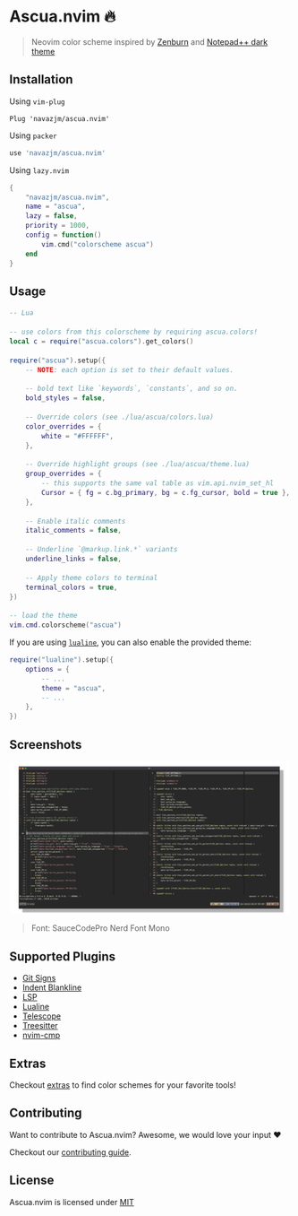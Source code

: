 # Ascua.nvim 🔥

> Neovim color scheme inspired by [Zenburn](https://github.com/jnurmine/Zenburn) and [Notepad++ dark theme](https://github.com/notepad-plus-plus/notepad-plus-plus)

## Installation

Using `vim-plug`

```vim
Plug 'navazjm/ascua.nvim'
```

Using `packer`

```lua
use 'navazjm/ascua.nvim'
```

Using `lazy.nvim`

```lua
{
    "navazjm/ascua.nvim",
    name = "ascua",
    lazy = false,
    priority = 1000,
    config = function()
        vim.cmd("colorscheme ascua")
    end
}
```

## Usage

```lua
-- Lua

-- use colors from this colorscheme by requiring ascua.colors!
local c = require("ascua.colors").get_colors()

require("ascua").setup({
    -- NOTE: each option is set to their default values.

    -- bold text like `keywords`, `constants`, and so on.
    bold_styles = false,

    -- Override colors (see ./lua/ascua/colors.lua)
    color_overrides = {
        white = "#FFFFFF",
    },

    -- Override highlight groups (see ./lua/ascua/theme.lua)
    group_overrides = {
        -- this supports the same val table as vim.api.nvim_set_hl
        Cursor = { fg = c.bg_primary, bg = c.fg_cursor, bold = true },
    },

    -- Enable italic comments
    italic_comments = false,

    -- Underline `@markup.link.*` variants
    underline_links = false,

    -- Apply theme colors to terminal
    terminal_colors = true,
})

-- load the theme
vim.cmd.colorscheme("ascua")
```

If you are using [`lualine`](https://github.com/hoob3rt/lualine.nvim), you can also enable the provided theme:

```lua
require("lualine").setup({
    options = {
        -- ...
        theme = "ascua",
        -- ...
    },
})
```

## Screenshots

<img width="500" alt="C Code" src="./images/screenshots/c.png">

> Font: SauceCodePro Nerd Font Mono

## Supported Plugins

- [Git Signs](https://github.com/lewis6991/gitsigns.nvim)
- [Indent Blankline](https://github.com/lukas-reineke/indent-blankline.nvim)
- [LSP](https://github.com/neovim/nvim-lspconfig)
- [Lualine](https://github.com/hoob3rt/lualine.nvim)
- [Telescope](https://github.com/nvim-telescope/telescope.nvim)
- [Treesitter](https://github.com/nvim-treesitter/nvim-treesitter)
- [nvim-cmp](https://github.com/hrsh7th/nvim-cmp)

## Extras

Checkout [extras](./extras) to find color schemes for your favorite tools!

## Contributing 

Want to contribute to Ascua.nvim? Awesome, we would love your input ♥

Checkout our [contributing guide](./docs/contributing.md).

## License

Ascua.nvim is licensed under [MIT](./LICENSE)


